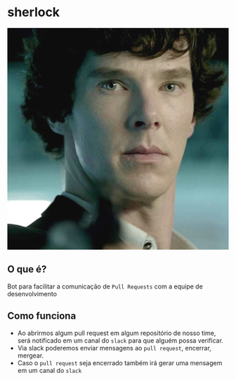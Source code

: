 # sherlock

![sherlock](https://raw.githubusercontent.com/juninmd/sherlock/master/github/sherlock.png)

## O que é?
Bot para facilitar a comunicação de `Pull Requests` com a equipe de desenvolvimento

## Como funciona
* Ao abrirmos algum pull request em algum repositório de nosso time, será notificado em um canal do `slack` para que alguém possa verificar.
* Via slack poderemos enviar mensagens ao `pull request`, encerrar, mergear.
* Caso o `pull request` seja encerrado também irá gerar uma mensagem em um canal do `slack`
